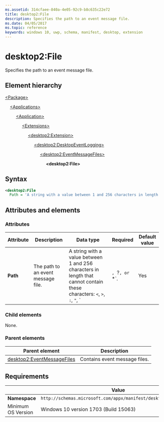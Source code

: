 ```yaml
---
ms.assetid: 314cfaee-840a-4e05-92c9-b8c635c22e72
title: desktop2:File
description: Specifies the path to an event message file.
ms.date: 04/05/2017
ms.topic: reference
keywords: windows 10, uwp, schema, manifest, desktop, extension 
---
```


# desktop2:File

Specifies the path to an event message file.

## Element hierarchy

[\<Package\>](element-package.md)

&nbsp;&nbsp;&nbsp;&nbsp;[\<Applications\>](element-applications.md)

&nbsp;&nbsp;&nbsp;&nbsp; &nbsp;&nbsp;&nbsp;&nbsp;[\<Application\>](element-application.md)

&nbsp;&nbsp;&nbsp;&nbsp; &nbsp;&nbsp;&nbsp;&nbsp; &nbsp;&nbsp;&nbsp;&nbsp;[\<Extensions\>](element-1-extensions.md)

&nbsp;&nbsp;&nbsp;&nbsp; &nbsp;&nbsp;&nbsp;&nbsp; &nbsp;&nbsp;&nbsp;&nbsp; &nbsp;&nbsp;&nbsp;&nbsp;[\<desktop2:Extension\>](element-desktop2-extension.md)

&nbsp;&nbsp;&nbsp;&nbsp; &nbsp;&nbsp;&nbsp;&nbsp; &nbsp;&nbsp;&nbsp;&nbsp; &nbsp;&nbsp;&nbsp;&nbsp; &nbsp;&nbsp;&nbsp;&nbsp;[\<desktop2:DesktopEventLogging\>](element-desktop2-desktopeventlogging.md)

&nbsp;&nbsp;&nbsp;&nbsp; &nbsp;&nbsp;&nbsp;&nbsp; &nbsp;&nbsp;&nbsp;&nbsp; &nbsp;&nbsp;&nbsp;&nbsp; &nbsp;&nbsp;&nbsp;&nbsp; &nbsp;&nbsp;&nbsp;&nbsp;[\<desktop2:EventMessageFiles\>](element-desktop2-EventMessageFiles.md)

&nbsp;&nbsp;&nbsp;&nbsp; &nbsp;&nbsp;&nbsp;&nbsp; &nbsp;&nbsp;&nbsp;&nbsp; &nbsp;&nbsp;&nbsp;&nbsp; &nbsp;&nbsp;&nbsp;&nbsp; &nbsp;&nbsp;&nbsp;&nbsp; &nbsp;&nbsp;&nbsp;&nbsp;**\<desktop2:File\>**

## Syntax

```xml
<desktop2:File
  Path = 'A string with a value between 1 and 256 characters in length that cannot contain these characters: <, >, :, ", |, ?, or *. >' />
```

## Attributes and elements

### Attributes

| Attribute | Description | Data type | Required | Default value |
|-|-|-|-|-|
| **Path** | The path to an event message file. | A string with a value between 1 and 256 characters in length that cannot contain these characters: `<`, `>`, `:`, `"`, `|`, `?`, or `*`. | Yes |  |

### Child elements

None.

### Parent elements

| Parent element | Description |
|-|-|
| [desktop2:EventMessageFiles](element-desktop2-EventMessageFiles.md) | Contains event message files. |

## Requirements

|  | Value |
|-|-|
|**Namespace**|`http://schemas.microsoft.com/appx/manifest/desktop/windows10/2`|
| Minimum OS Version | Windows 10 version 1703 (Build 15063) |
